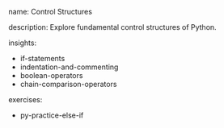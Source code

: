 name: Control Structures

description: Explore fundamental control structures of Python.

insights:
  - if-statements
  - indentation-and-commenting
  - boolean-operators
  - chain-comparison-operators


exercises:
  - py-practice-else-if

